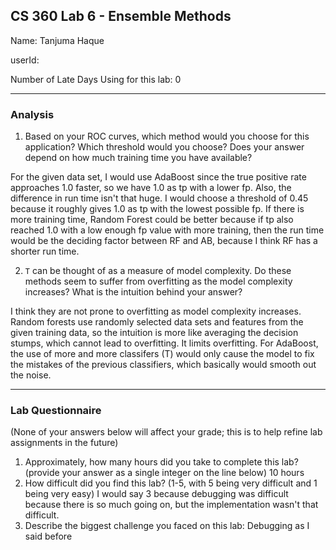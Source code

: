## CS 360 Lab 6 - Ensemble Methods

Name: Tanjuma Haque

userId:

Number of Late Days Using for this lab: 0

---

### Analysis

1. Based on your ROC curves, which method would you choose for this application?
Which threshold would you choose? Does your answer depend on how much training
time you have available?

For the given data set, I would use AdaBoost since the true positive rate approaches 1.0 faster, so we have 1.0 as tp with a lower fp. Also, the difference in run time isn't that huge.
I would choose a threshold of 0.45 because it roughly gives 1.0 as tp
with the lowest possible fp. If there is more training time, Random Forest could be better
because if tp also reached 1.0 with a low enough fp value with more training, then the run time would be the deciding factor between RF and AB, because I think RF has a shorter run time.

2. `T` can be thought of as a measure of model complexity. Do these methods seem
to suffer from overfitting as the model complexity increases? What is the
intuition behind your answer?

I think they are not prone to overfitting as model complexity increases. Random forests use
randomly selected data sets and features from the given training data, so the intuition is more
like averaging the decision stumps, which cannot lead to overfitting. It limits overfitting.
For AdaBoost, the use of more and more classifers (T) would only cause the model to fix the mistakes of the previous classifiers, which basically would smooth out the noise.

---

### Lab Questionnaire

(None of your answers below will affect your grade; this is to help refine lab assignments in the future)

1. Approximately, how many hours did you take to complete this lab? (provide your answer as a single integer on the line below)
10 hours
2. How difficult did you find this lab? (1-5, with 5 being very difficult and 1 being very easy)
I would say 3 because debugging was difficult because there is so much going on, but the implementation wasn't that difficult.
3. Describe the biggest challenge you faced on this lab:
 Debugging as I said before
